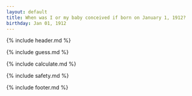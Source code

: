 ```yaml
---
layout: default
title: When was I or my baby conceived if born on January 1, 1912?
birthday: Jan 01, 1912
---
```


{% include header.md %}

{% include guess.md %}

{% include calculate.md %}

{% include safety.md %}

{% include footer.md %}



